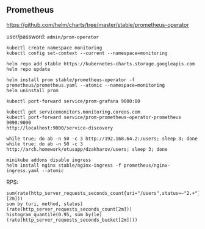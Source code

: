 ## Prometheus

https://github.com/helm/charts/tree/master/stable/prometheus-operator

user/password: `admin/prom-operator`

```shell script
kubectl create namespace monitoring
kubectl config set-context --current --namespace=monitoring

helm repo add stable https://kubernetes-charts.storage.googleapis.com
helm repo update

helm install prom stable/prometheus-operator -f prometheus/prometheus.yaml --atomic --namespace=monitoring
helm uninstall prom

kubectl port-forward service/prom-grafana 9000:80
```

```shell script
kubectl get servicemonitors.monitoring.coreos.com
kubectl port-forward service/prom-prometheus-operator-prometheus 9090:9090
http://localhost:9000/service-discovery
```

```shell script
while true; do ab -n 50 -c 3 http://192.168.64.2:/users; sleep 3; done 
while true; do ab -n 50 -c 3 http://arch.homework/otusapp/dzakharov/users; sleep 3; done 
```

```shell script
minikube addons disable ingress
helm install nginx stable/nginx-ingress -f prometheus/nginx-ingress.yaml --atomic
```

RPS:
```
sum(rate(http_server_requests_seconds_count{uri="/users",status=~"2.+"}[2m]))
sum by (uri, method, status) (rate(http_server_requests_seconds_count[2m]))
histogram_quantile(0.95, sum by(le) (rate(http_server_requests_seconds_bucket[2m])))
```